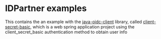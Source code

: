 # IDPartner examples

This contains the an example with the [java-oidc-client](https://github.com/idpartner-app/java-oidc-client) library, called [client-secret-basic](./client-secret-basic/README.md), which is a web spring application project using the client_secret_basic authentication method to obtain user info
